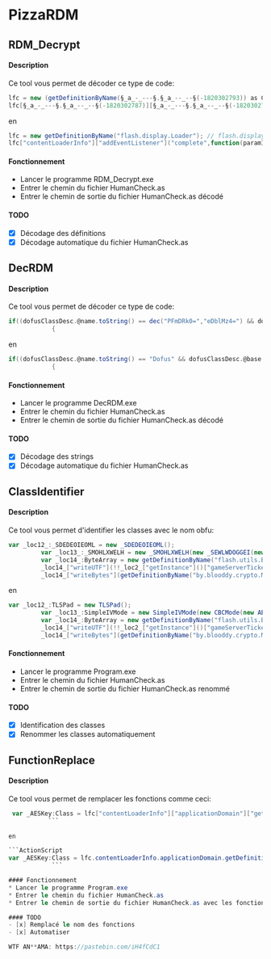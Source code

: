 # PizzaRDM
## RDM_Decrypt
#### Description
Ce tool vous permet de décoder ce type de code:
```ActionScript
lfc = new (getDefinitionByName(§_a_-_---§.§_a_--_--§(-1820302793)) as Class)();
lfc[§_a_-_---§.§_a_--_--§(-1820302787)][§_a_-_---§.§_a_--_--§(-1820302790)](§_a_-_---§.§_a_--_--§(-1820302815),function(param1:*):void
```

en

```ActionScript
lfc = new getDefinitionByName("flash.display.Loader"); // flash.display.Loader
lfc["contentLoaderInfo"]["addEventListener"]("complete",function(param1:*):void
```

#### Fonctionnement
* Lancer le programme RDM_Decrypt.exe
* Entrer le chemin du fichier HumanCheck.as
* Entrer le chemin de sortie du fichier HumanCheck.as décodé

#### TODO
- [x] Décodage des définitions
- [x] Décodage automatique du fichier HumanCheck.as

## DecRDM
#### Description
Ce tool vous permet de décoder ce type de code:
```ActionScript
if((dofusClassDesc.@name.toString() == dec("PFmDRk0=","eDblMz4=") && dofusClassDesc.@base.toString() == dec("WayFi0h6xE3NXVOhncIaB9BW11la","P8Dk+CBUoCS+LQ==") && dofusClassDesc.@isDynamic.toString() == "false" && dofusClassDesc.@isFinal.toString() == "false" && dofusClassDesc.@isStatic.toString() == "false" && _loc3_.@declaredBy.toString() == dec("VHURGC9Ia1ZHKl54CVF9ImZMRDZTYD8JLQNsSw==","Mhlwa0dmDz80Wg==")) != function():Boolean
            {
```

en

```ActionScript
if((dofusClassDesc.@name.toString() == "Dofus" && dofusClassDesc.@base.toString() == "flash.display::Sprite" && dofusClassDesc.@isDynamic.toString() == "false" && dofusClassDesc.@isFinal.toString() == "false" && dofusClassDesc.@isStatic.toString() == "false" && _loc3_.@declaredBy.toString() == "flash.display::DisplayObject") != function():Boolean
            {
```
            
#### Fonctionnement
* Lancer le programme DecRDM.exe
* Entrer le chemin du fichier HumanCheck.as
* Entrer le chemin de sortie du fichier HumanCheck.as décodé

#### TODO
- [x] Décodage des strings
- [x] Décodage automatique du fichier HumanCheck.as

## ClassIdentifier
#### Description
Ce tool vous permet d'identifier les classes avec le nom obfu:
```ActionScript
var _loc12_:_SDEDEOIEOML = new _SDEDEOIEOML();
         var _loc13_:_SMOHLXWELH = new _SMOHLXWELH(new _SEWLWDOGGEI(new _SEXGEGLIGWO(_loc11_),_loc12_));
         var _loc14_:ByteArray = new getDefinitionByName("flash.utils.ByteArray")();
         _loc14_["writeUTF"](!!_loc2_["getInstance"]()["gameServerTicket"]?_loc2_["getInstance"]()["gameServerTicket"]:"");
         _loc14_["writeBytes"](getDefinitionByName("by.blooddy.crypto.MD5")["hash"](_loc10_));
```

en

```ActionScript
var _loc12_:TLSPad = new TLSPad();
         var _loc13_:SimpleIVMode = new SimpleIVMode(new CBCMode(new AESKey(_loc11_),_loc12_));
         var _loc14_:ByteArray = new getDefinitionByName("flash.utils.ByteArray")();
         _loc14_["writeUTF"](!!_loc2_["getInstance"]()["gameServerTicket"]?_loc2_["getInstance"]()["gameServerTicket"]:"");
         _loc14_["writeBytes"](getDefinitionByName("by.blooddy.crypto.MD5")["hash"](_loc10_));
```

#### Fonctionnement
* Lancer le programme Program.exe
* Entrer le chemin du fichier HumanCheck.as
* Entrer le chemin de sortie du fichier HumanCheck.as renommé

#### TODO
- [x] Identification des classes
- [x] Renommer les classes automatiquement

## FunctionReplace
#### Description
Ce tool vous permet de remplacer les fonctions comme ceci:
```ActionScript
 var _AESKey:Class = lfc["contentLoaderInfo"]["applicationDomain"]["getDefinition"]("com.hurlant.crypto.symmetric.AESKey") as Class;
           ```
           
en

```ActionScript
var _AESKey:Class = lfc.contentLoaderInfo.applicationDomain.getDefinition("com.hurlant.crypto.symmetric.AESKey") as Class;
            ```

#### Fonctionnement
* Lancer le programme Program.exe
* Entrer le chemin du fichier HumanCheck.as
* Entrer le chemin de sortie du fichier HumanCheck.as avec les fonctions remplacées

#### TODO
- [x] Remplacé le nom des fonctions
- [x] Automatiser

WTF AN**AMA: https://pastebin.com/iH4fCdC1
